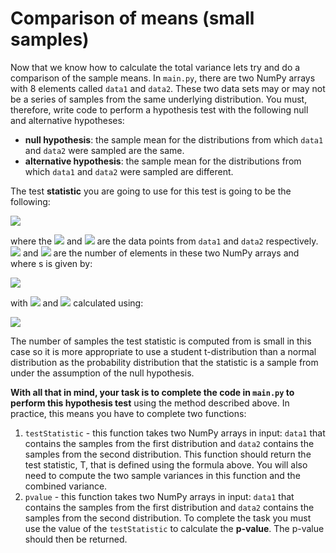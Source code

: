 # Comparison of means (small samples)

Now that we know how to calculate the total variance lets try and do a comparison of the sample means.  In `main.py`, there are two NumPy arrays with 8 elements called `data1` and `data2`.  These two data sets may or may not be a series of samples from the same underlying distribution.  You must, therefore, write code to perform a hypothesis test with the following null and alternative hypotheses:

* __null hypothesis__: the sample mean for the distributions from which `data1` and `data2` were sampled are the same.
* __alternative hypothesis__:  the sample mean for the distributions from which `data1` and `data2` were sampled are different.

The test __statistic__ you are going to use for this test is going to be the following:

![](https://render.githubusercontent.com/render/math?math=T=\frac{\frac{1}{n_1}\sum_{i=1}^{n_1}X_i-\frac{1}{n_2}\sum_{j=1}^{n_2}Y_j-\theta_0}{\sqrt{\frac{s^2}{n_1}%2B\frac{s^2}{n_2}}})

where the ![](https://render.githubusercontent.com/render/math?math=X_i) and ![](https://render.githubusercontent.com/render/math?math=Y_j) are the data points from `data1` and `data2` respectively.  ![](https://render.githubusercontent.com/render/math?math=n_1) and ![](https://render.githubusercontent.com/render/math?math=n_2) are the number of elements in these two NumPy arrays and where s is given by:

![](https://render.githubusercontent.com/render/math?math=s^2=\frac{(n_1-1)s_1^2%2B(n_2-1)s_2^2}{n_1%2Bn_2-2})

with ![](https://render.githubusercontent.com/render/math?math=s_1) and ![](https://render.githubusercontent.com/render/math?math=s_2) calculated using:

![](https://render.githubusercontent.com/render/math?math=s^2=\frac{n}{n-1}\left[\frac{1}{n}\sum_{i=1}^nX_i^2-\left(\frac{1}{n}\sum_{i=1}^nX_i\right)^2\right])

The number of samples the test statistic is computed from is small in this case so it is more appropriate to use a student t-distribution than a normal distribution as the probability distribution that the statistic is a sample from under the assumption of the null hypothesis. 

__With all that in mind, your task is to complete the code in `main.py` to perform this hypothesis test__ using the method described above.  In practice, this means you have to complete two functions:

1. `testStatistic` - this function takes two  NumPy arrays in input:  `data1` that contains the samples from the first distribution and `data2` contains the samples from the second distribution.  This function should return the test statistic, T, that is defined using the formula above.   You will also need to compute the two sample variances in this function and the combined variance.  
2. `pvalue` - this function takes two  NumPy arrays in input:  `data1` that contains the samples from the first distribution and `data2` contains the samples from the second distribution.   To complete the task you must use the value of the `testStatistic` to calculate the __p-value__.  The p-value should then be returned.





